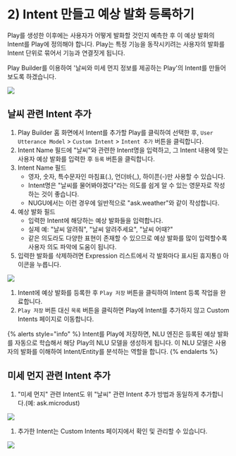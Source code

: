 # 2) Intent 만들고 예상 발화 등록하기

Play를 생성한 이후에는 사용자가 어떻게 발화할 것인지 예측한 후 이 예상 발화의 Intent를 Play에 정의해야 합니다. Play는 특정 기능을 동작시키려는 사용자의 발화를 Intent 단위로 묶어서 기능과 연결짓게 됩니다.

Play Builder를 이용하여 '날씨와 미세 먼지 정보를 제공하는 Play'의 Intent를 만들어 보도록 하겠습니다.

![](../../../.gitbook/assets/create-plays-with-play-builder-02.png)

## 날씨 관련 Intent 추가

1. Play Builder 홈 화면에서 Intent를 추가할 Play를 클릭하여 선택한 후, `User Utterance Model` > `Custom Intent` > `Intent 추가` 버튼을 클릭합니다.
2. Intent Name 필드에 "날씨"와 관련한 Intent명을 입력하고, 그 Intent 내용에 맞는 사용자 예상 발화를 입력한 후 `등록` 버튼을 클릭합니다.
3. Intent Name 필드
   * 영자, 숫자, 특수문자인 마침표(.), 언더바(\_), 하이픈(-)만 사용할 수 있습니다.
   * Intent명은 "날씨를 물어봐야겠다"라는 의도를 쉽게 알 수 있는 영문자로 작성하는 것이 좋습니다.
   * NUGU에서는 이런 경우에 일반적으로 "ask.weather"와 같이 작성합니다.
4. 예상 발화 필드
   * 입력한 Intent에 해당하는 예상 발화들을 입력합니다.
   * 실제 예: "날씨 알려줘", "날씨 알려주세요", "날씨 어때?"
   * 같은 의도라도 다양한 표현이 존재할 수 있으므로 예상 발화를 많이 입력할수록 사용자 의도 파악에 도움이 됩니다.
5. 입력한 발화를 삭제하려면 Expression 리스트에서 각 발화마다 표시된 휴지통() 아이콘을 누릅니다.

![](../../../.gitbook/assets/create-an-intent-and-custom-utterances-01.gif)

1. Intent에 예상 발화를 등록한 후 `Play 저장` 버튼을 클릭하여 Intent 등록 작업을 완료합니다.
2. `Play 저장` 버튼 대신 `목록` 버튼을 클릭하면 Play에 Intent를 추가하지 않고 Custom Intents 페이지로 이동합니다.

{% alerts style="info" %}
Intent를 Play에 저장하면, NLU 엔진은 등록된 예상 발화를 자동으로 학습해서 해당 Play의 NLU 모델을 생성하게 됩니다. 이 NLU 모델은 사용자의 발화를 이해하여 Intent/Entity를 분석하는 역할을 합니다.
{% endalerts %}

## 미세 먼지 관련 Intent 추가

1. "미세 먼지" 관련 Intent도 위 "날씨" 관련 Intent 추가 방법과 동일하게 추가합니다.(예: ask.microdust)

![](../../../.gitbook/assets/create-an-intent-and-custom-utterances-02.png)

1. 추가한 Intent는 Custom Intents 페이지에서 확인 및 관리할 수 있습니다.

![](../../../.gitbook/assets/create-an-intent-and-custom-utterances-03.png)
